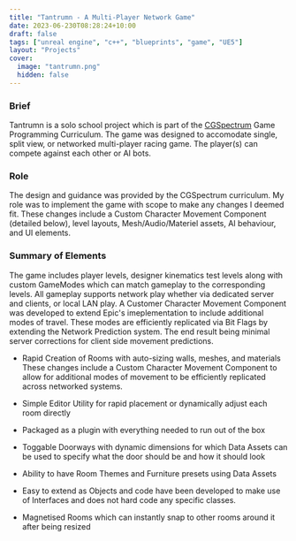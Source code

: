 ```yaml
---
title: "Tantrumn - A Multi-Player Network Game"
date: 2023-06-230T08:28:24+10:00
draft: false
tags: ["unreal engine", "c++", "blueprints", "game", "UE5"]
layout: "Projects"
cover:
  image: "tantrumn.png"
  hidden: false
---
```


### Brief
Tantrumn is a solo school project which is part of the [CGSpectrum](https://www.cgspectrum.com/) Game Programming Curriculum.  The game was designed to accomodate single, split view, or networked multi-player racing game.  The player(s) can compete against each other or AI bots.
### Role
The design and guidance was provided by the CGSpectrum curriculum.  My role was to implement the game with scope to make any changes I deemed fit.  These changes include a Custom Character Movement Component (detailed below), level layouts, Mesh/Audio/Materiel assets, AI behaviour, and UI elements.
### Summary of Elements
The game includes player levels, designer kinematics test levels along with custom GameModes which can match gameplay to the corresponding levels.  All gameplay supports network play whether via dedicated server and clients, or local LAN play.  A Customer Character Movement Component was developed to extend Epic's imeplementation to include additional modes of travel.  These modes are efficiently replicated via Bit Flags by extending the Network Prediction system.  The end result being minimal server corrections for client side movement predictions.

* Rapid Creation of Rooms with auto-sizing walls, meshes, and materials
These changes include a Custom Character Movement Component to allow for additional modes of movement to be efficiently replicated across networked systems. 
* Simple Editor Utility for rapid  placement or dynamically adjust each room directly

* Packaged as a plugin with everything needed to run out of the box

* Toggable Doorways with dynamic dimensions for which Data Assets can be used to specify what the door should be and how it should look

* Ability to have Room Themes and Furniture presets using Data Assets

* Easy to extend as Objects and code have been developed to make use of Interfaces and does not hard code any specific classes.

* Magnetised Rooms which can instantly snap to other rooms around it after being resized
